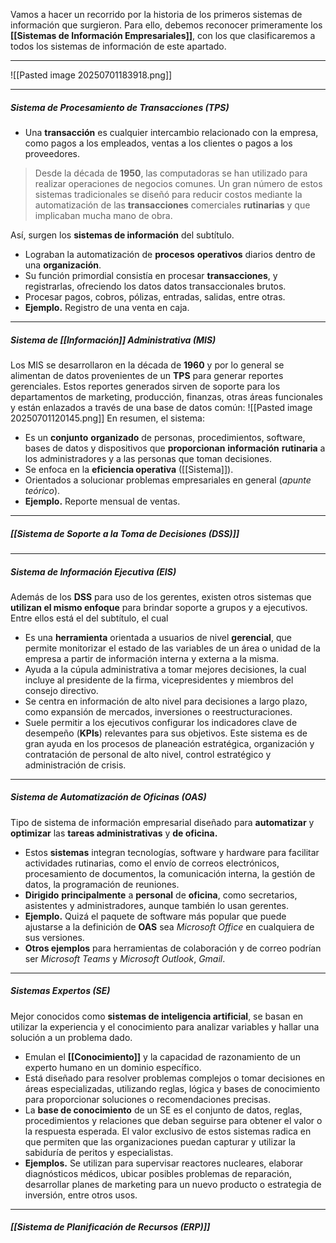 Vamos a hacer un recorrido por la historia de los primeros sistemas de información que surgieron. Para ello, debemos reconocer primeramente los **[[Sistemas de Información Empresariales]]**, con los que clasificaremos a todos los sistemas de información de este apartado.
****
![[Pasted image 20250701183918.png]]
****
##### **Sistema de Procesamiento de Transacciones (TPS)**
- Una **transacción** es cualquier intercambio relacionado con la empresa, como pagos a los empleados, ventas a los clientes o pagos a los proveedores.

> Desde la década de **1950**, las computadoras se han utilizado para realizar operaciones de negocios comunes. Un gran número de estos sistemas tradicionales se diseñó para reducir costos mediante la automatización de las **transacciones** comerciales **rutinarias** y que implicaban mucha mano de obra.
 
Así, surgen los **sistemas de información** del subtítulo.
- Lograban la automatización de **procesos** **operativos** diarios dentro de una **organización**. 
- Su función primordial consistía en procesar **transacciones**, y registrarlas, ofreciendo los datos datos transaccionales brutos.
- Procesar pagos, cobros, pólizas, entradas, salidas, entre otras.
- **Ejemplo.** Registro de una venta en caja.
****
##### **Sistema de [[Información]] Administrativa (MIS)**
Los MIS se desarrollaron en la década de **1960** y por lo general se alimentan de datos provenientes de un **TPS** para generar reportes gerenciales. Estos reportes generados sirven de soporte para los departamentos de marketing, producción, finanzas, otras áreas funcionales y están enlazados a través de una base de datos común:
![[Pasted image 20250701120145.png]]
En resumen, el sistema:
- Es un **conjunto** **organizado** de personas, procedimientos, software, bases de datos y dispositivos que **proporcionan** **información** **rutinaria** a los administradores y a las personas que toman decisiones.
- Se enfoca en la **eficiencia operativa** ([[Sistema]]).
- Orientados a solucionar problemas empresariales en general (*apunte teórico*).
- **Ejemplo.** Reporte mensual de ventas.
****
##### **[[Sistema de Soporte a la Toma de Decisiones (DSS)]]**
****
##### **Sistema de Información Ejecutiva (EIS)**
Además de los **DSS** para uso de los gerentes, existen otros sistemas que **utilizan el mismo enfoque** para brindar soporte a grupos y a ejecutivos. Entre ellos está el del subtítulo, el cual
- Es una **herramienta** orientada a usuarios de nivel **gerencial**, que permite monitorizar el estado de las variables de un área o unidad de la empresa a partir de información interna y externa a la misma.
- Ayuda a la cúpula administrativa a tomar mejores decisiones, la cual incluye al presidente de la firma, vicepresidentes y miembros del consejo directivo.
- Se centra en información de alto nivel para decisiones a largo plazo, como expansión de mercados, inversiones o reestructuraciones.
- Suele permitir a los ejecutivos configurar los indicadores clave de desempeño (**KPIs**) relevantes para sus objetivos.
Este sistema es de gran ayuda en los procesos de planeación estratégica, organización y contratación de personal de alto nivel, control estratégico y administración de crisis.
****
##### **Sistema de Automatización de Oficinas (OAS)**
Tipo de sistema de información empresarial diseñado para **automatizar** y **optimizar** las **tareas administrativas** y **de oficina.**
- Estos **sistemas** integran tecnologías, software y hardware para facilitar actividades rutinarias, como el envío de correos electrónicos, procesamiento de documentos, la comunicación interna, la gestión de datos, la programación de reuniones.
- **Dirigido** **principalmente** a **personal** de **oficina**, como secretarios, asistentes y administradores, aunque también lo usan gerentes.
- **Ejemplo.** Quizá el paquete de software más popular que puede ajustarse a la definición de **OAS** sea *Microsoft Office* en cualquiera de sus versiones. 
- **Otros ejemplos** para herramientas de colaboración y de correo podrían ser *Microsoft Teams* y *Microsoft Outlook*, *Gmail*.
****
##### **Sistemas Expertos (SE)**
Mejor conocidos como **sistemas de inteligencia artificial**, se basan en utilizar la experiencia y el conocimiento para analizar variables y hallar una solución a un problema dado.
- Emulan el **[[Conocimiento]]** y la capacidad de razonamiento de un experto humano en un dominio específico.
- Está diseñado para resolver problemas complejos o tomar decisiones en áreas especializadas, utilizando reglas, lógica y bases de conocimiento para proporcionar soluciones o recomendaciones precisas.
- La **base de conocimiento** de un SE es el conjunto de datos, reglas, procedimientos y relaciones que deban seguirse para obtener el valor o la respuesta esperada.
El valor exclusivo de estos sistemas radica en que permiten que las organizaciones puedan capturar y utilizar la sabiduría de peritos y especialistas.
- **Ejemplos.** Se utilizan para supervisar reactores nucleares, elaborar diagnósticos médicos, ubicar posibles problemas de reparación, desarrollar planes de marketing para un nuevo producto o estrategia de inversión, entre otros usos.
****
##### **[[Sistema de Planificación de Recursos (ERP)]]**
